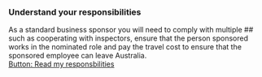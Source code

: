 ### Understand your responsibilities

As a standard business sponsor you will need to comply with multiple ## such as cooperating with inspectors, ensure that the person sponsored works in the nominated role and pay the travel cost to ensure that the sponsored employee can leave Australia. <br />[Button: Read my responsbilities]()
